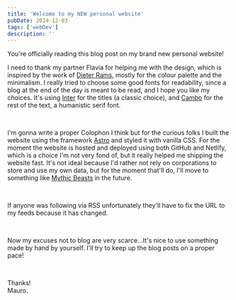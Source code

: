 ```yaml
---
title: 'Welcome to my NEW personal website'
pubDate: 2024-12-03
tags: ['webDev']
description: ''
---
```


You're officially reading this blog post on my brand new personal website!

I need to thank my partner Flavia for helping me with the design, which is inspired by the work of [Dieter Rams](https://en.wikipedia.org/wiki/Dieter_Rams), mostly for the colour palette and the minimalism.
I really tried to choose some good fonts for readability, since a blog at the end of the day is meant to be read, and I hope you like my choices.
It's using [Inter](https://rsms.me/inter/) for the titles (a classic choice), and [Cambo](https://huertatipografica.com/en/fonts/cambo-ht) for the rest of the text, a humanistic serif font.

<br>

I'm gonna write a proper Colophon I think but for the curious folks I built the website using the framework [Astro](https://astro.build/) and styled it with vanilla CSS.
For the moment the website is hosted and deployed using both GitHub and Netlify, which is a choice I'm not very fond of, but it really helped me shipping the website fast. It's not ideal because I'd rather not rely on corporations to store and use my own data, but for the moment that'll do, I'll move to something like [Mythic Beasts](https://www.mythic-beasts.com/) in the future.

<br>

If anyone was following via RSS unfortunately they'll have to fix the URL to my feeds because it has changed.

<br>

Now my excuses not to blog are very scarce...It's nice to use something made by hand by yourself. I'll try to keep up the blog posts on a proper pace!

<br>

Thanks!
<br>
Mauro.
